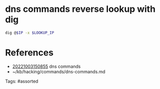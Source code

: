 # dns commands reverse lookup with dig
```bash
dig @$IP -x $LOOKUP_IP
```

# References
- [20221003150855](/zet/20221003150855/) dns commands
- ~/kb/hacking/commands/dns-commands.md

Tags:
    #assorted

